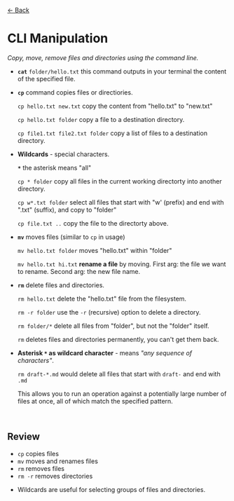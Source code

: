 [&larr; Back](./README.md)

# CLI Manipulation

_Copy, move, remove files and directories using the command line._

- **`cat`** `folder/hello.txt` this command outputs in your terminal the content of the specified file.

- **`cp`** command copies files or directiories.

  `cp hello.txt new.txt` copy the content from "hello.txt" to "new.txt"

  `cp hello.txt folder` copy a file to a destination directory.

  `cp file1.txt file2.txt folder` copy a list of files to a destination directory.

- **Wildcards** - special characters.

  **`*`** the asterisk means "all"

  `cp * folder` copy all files in the current working directorty into another directory.

  `cp w*.txt folder` select all files that start with "w' (prefix) and end with ".txt" (suffix), and copy to "folder"

  `cp file.txt ..` copy the file to the directorty above.

- **`mv`** moves files (similar to `cp` in usage)

  `mv hello.txt folder` moves "hello.txt" within "folder"

  `mv hello.txt hi.txt` **rename a file** by moving. First arg: the file we want to rename. Second arg: the new file name.

- **`rm`** delete files and directories.

  `rm hello.txt` delete the "hello.txt" file from the filesystem.

  `rm -r folder` use the `-r` (recursive) option to delete a directory.

  `rm folder/*` delete all files from "folder", but not the "folder" itself.

  `rm` deletes files and directories permanently, you can't get them back.

- **Asterisk `*` as wildcard character** - means _"any sequence of characters"_.

  `rm draft-*.md` would delete all files that start with `draft-` and end with `.md`

  This allows you to run an operation against a potentially large number of files at once, all of which match the specified pattern.

<br>

## Review

- `cp` copies files
- `mv` moves and renames files
- `rm` removes files
- `rm -r` removes directories

<div></div>

- Wildcards are useful for selecting groups of files and directories.

<br>
